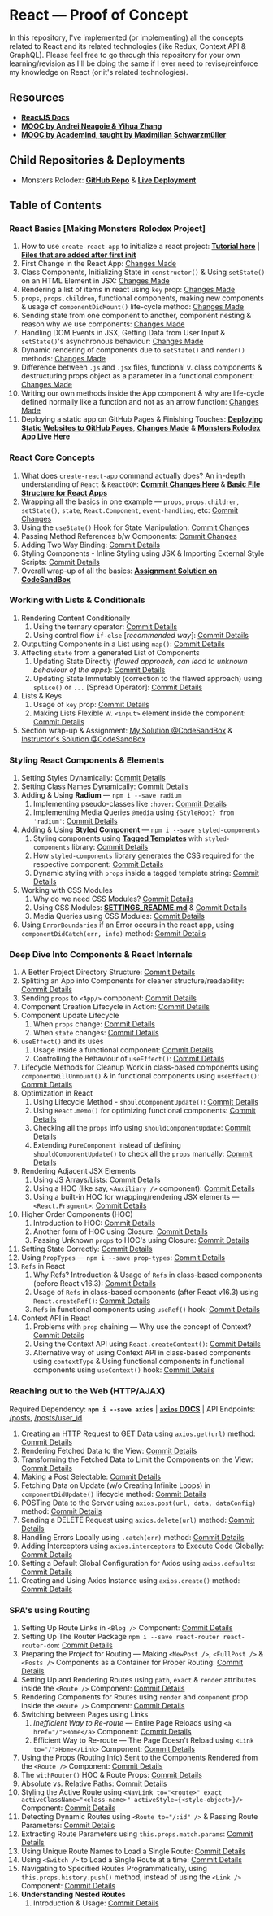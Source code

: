 # React &mdash; Proof of Concept

In this repository, I've implemented (or implementing) all the concepts related to React and its related technologies (like Redux, Context API & GraphQL). Please feel free to go through this repository for your own learning/revision as I'll be doing the same if I ever need to revise/reinforce my knowledge on React (or it's related technologies).

## Resources

- **[ReactJS Docs](https://reactjs.org/docs/getting-started.html)**
- **[MOOC by Andrei Neagoie & Yihua Zhang](https://www.udemy.com/course/complete-react-developer-zero-to-mastery/)**
- **[MOOC by Academind, taught by Maximilian Schwarzmüller](https://www.udemy.com/course/react-the-complete-guide-incl-redux/)**

## Child Repositories & Deployments

- Monsters Rolodex: **[GitHub Repo](https://github.com/Ch-sriram/monsters-rolodex)** & **[Live Deployment](https://ch-sriram.github.io/monsters-rolodex/)**

## Table of Contents

### React Basics [Making Monsters Rolodex Project]

1. How to use `create-react-app` to initialize a react project: **[Tutorial here](https://create-react-app.dev/docs/getting-started/)** | **[Files that are added after first init](https://github.com/Ch-sriram/react/commit/2d7171fc2ed9630763add888d05055dd2c1b84cd)**
2. First Change in the React App: [Changes Made](https://github.com/Ch-sriram/react/commit/e4e33f5a09623ccadb2a2c81040f2a2cfc78edae)
3. Class Components, Initializing State in `constructor()` & Using `setState()` on an HTML Element in JSX: [Changes Made](https://github.com/Ch-sriram/react/commit/6ba9039e690b03f81d8626ca17838a3376668e4d)
4. Rendering a list of items in react using `key` prop: [Changes Made](https://github.com/Ch-sriram/react/commit/64cf86beee99dcc3457918be5e3240546dc68b57)
5. `props`, `props.children`, functional components, making new components & usage of `componentDidMount()` life-cycle method: [Changes Made](https://github.com/Ch-sriram/react/commit/3e55acecc9c12d8328047de7669a4532072a6294)
6. Sending state from one component to another, component nesting & reason why we use components: [Changes Made](https://github.com/Ch-sriram/react/commit/bbb046138407be5c45422966ffce22faac9563d1)
7. Handling DOM Events in JSX, Getting Data from User Input & `setState()`'s asynchronous behaviour: [Changes Made](https://github.com/Ch-sriram/react/commit/13265c1fbb5e4d90bb0f82e8ac5fbe4287de67b5)
8. Dynamic rendering of components due to `setState()` and `render()` methods: [Changes Made](https://github.com/Ch-sriram/react/commit/5a4d5970d90b1871b46c9cbc04c02d3a38560014)
9. Difference between `.js` and `.jsx` files, functional v. class components & destructuring props object as a parameter in a functional component: [Changes Made](https://github.com/Ch-sriram/react/commit/d4019dad916dcdd797e18b3dc3bf19660a5fbbd4)
10. Writing our own methods inside the App component & why are life-cycle defined normally like a function and not as an arrow function: [Changes Made](https://github.com/Ch-sriram/react/commit/0a7c9b5976d59cc669f9df698e9c8090ceda63cf)
11. Deploying a static app on GitHub Pages & Finishing Touches: **[Deploying Static Websites to GitHub Pages](https://github.com/Ch-sriram/react/wiki/Steps-for-Hosting-a-Static-Website-on-Github-Pages)**, **[Changes Made](https://github.com/Ch-sriram/react/commit/3250b1f3e7777041ff7f5eeb39ea6cb27fd724d9)** & **[Monsters Rolodex App Live Here](https://ch-sriram.github.io/monsters-rolodex/)**

### React Core Concepts

1. What does `create-react-app` command actually does? An in-depth understanding of `React` & `ReactDOM`: **[Commit Changes Here](https://github.com/Ch-sriram/react/commit/cec0bbd55d40359ad89cdb36431ad515683b080b)** & **[Basic File Structure for React Apps](https://github.com/Ch-sriram/react/wiki/Internal-details-of-%60create-react-app%60)**
2. Wrapping all the basics in one example &mdash; `props`, `props.children`, `setState()`, `state`, `React.Component`, `event-handling`, etc: [Commit Changes](https://github.com/Ch-sriram/react/commit/502f6498ae510a2f4f9587360ca5f7103162268c)
3. Using the `useState()` Hook for State Manipulation: [Commit Changes](https://github.com/Ch-sriram/react/commit/9fc62c6a1789475185a03fde1f3bbdea30eb6006)
4. Passing Method References b/w Components: [Commit Changes](https://github.com/Ch-sriram/react/commit/26932a76eddc8cae3dfcba44c1ff17cbca39257c)
5. Adding Two Way Binding: [Commit Details](https://github.com/Ch-sriram/react/commit/0beb8af51db9729c4d85fdca907c6fa25f17469e)
6. Styling Components - Inline Styling using JSX & Importing External Style Scripts: [Commit Details](https://github.com/Ch-sriram/react/commit/a99514cdf74aebffa8afbad61a5f6115965f6143)
7. Overall wrap-up of all the basics: **[Assignment Solution on CodeSandBox](https://codesandbox.io/s/modest-wu-n9k5w?file=/src/components/user-input/user-input.component.jsx)**

### Working with Lists & Conditionals

1. Rendering Content Conditionally
   1. Using the ternary operator: [Commit Details](https://github.com/Ch-sriram/react/commit/5dc2b1ad364b6f8923eff44af488a93a5472684d)
   2. Using control flow `if-else` \[*recommended way*\]: [Commit Details](https://github.com/Ch-sriram/react/commit/d36965daf7737f04325c67d6fb9ce889d2d8f089)
2. Outputting Components in a List using `map()`: [Commit Details](https://github.com/Ch-sriram/react/commit/4b3d246804331808d6fbc9fb4ef077277e39cc8a)
3. Affecting `state` from a generated List of Components
   1. Updating State Directly (*flawed approach, can lead to unknown behaviour of the apps*): [Commit Details](https://github.com/Ch-sriram/react/commit/91c6424f4bdce8b71542c0a6cdb396475c6adff7)
   2. Updating State Immutably (correction to the flawed approach) using `splice()` or `...` [Spread Operator]: [Commit Details](https://github.com/Ch-sriram/react/commit/0936c2c3b540f808a7139ec400bfe1dbab9de76e)
4. Lists & Keys
   1. Usage of `key` prop: [Commit Details](https://github.com/Ch-sriram/react/commit/52235c6906dfd14d20103adb78378881ac2c6b2d)
   2. Making Lists Flexible w. `<input>` element inside the component: [Commit Details](https://github.com/Ch-sriram/react/commit/dd55f73a1ef6a0d44cc1b6a3bb33df31b357a47e)
5. Section wrap-up & Assignment: [My Solution @CodeSandBox](https://codesandbox.io/s/staging-morning-offcj?file=/src/App.js) & [Instructor's Solution @CodeSandBox](https://codesandbox.io/s/blissful-rosalind-fu2gm?file=/src/App.js)

### Styling React Components & Elements

1. Setting Styles Dynamically: [Commit Details](https://github.com/Ch-sriram/react/commit/059ada885e7f271fbb75699f6c9d6cd474659971)
2. Setting Class Names Dynamically: [Commit Details](https://github.com/Ch-sriram/react/commit/c90a8f0b7d98099ceca69ad49345cbbbd7655da4)
3. Adding & Using **Radium** &mdash; `npm i --save radium`
   1. Implementing pseudo-classes like `:hover`: [Commit Details](https://github.com/Ch-sriram/react/commit/38a692d77d9a570af38d8a09f3749532ded7b50e)
   2. Implementing Media Queries `@media` using `{StyleRoot} from 'radium'`: [Commit Details](https://github.com/Ch-sriram/react/commit/74f0f476ae0005ddb5758b0211ac72d2be325e3a)
4. Adding & Using **[Styled Component](https://styled-components.com/)** &mdash; `npm i --save styled-components`
   1. Styling components using **[Tagged Templates](https://developer.mozilla.org/en-US/docs/Web/JavaScript/Reference/Template_literals#Tagged_templates)** with `styled-components` library: [Commit Details](https://github.com/Ch-sriram/react/commit/8ef490f993bd392b6476629545d2b0fc7e5eb32c)
   2. How `styled-components` library generates the CSS required for the respective component: [Commit Details](https://github.com/Ch-sriram/react/commit/d9129cd0692a88d143b3c76adb995b0033090da0)
   3. Dynamic styling with `props` inside a tagged template string: [Commit Details](https://github.com/Ch-sriram/react/commit/55bceb0995517afb22f04d569f308fb69d9d041b)
5. Working with CSS Modules
   1. Why do we need CSS Modules? [Commit Details](https://github.com/Ch-sriram/react/commit/bb869417d81ec0bf0eaa55ec6458165ad76a1080)
   2. Using CSS Modules: **[SETTINGS_README.md](https://github.com/Ch-sriram/react/blob/dev/react-examples/CSS_MODULES_SETTINGS_REACT_SCRIPTS_V1.md)** & [Commit Details](https://github.com/Ch-sriram/react/commit/d5f38daabc91f707bee2246bfb060ea8cbe59e76)
   3. Media Queries using CSS Modules: [Commit Details](https://github.com/Ch-sriram/react/commit/b430521e24e2caf066a59e0c98805b9b77caecb6)
6. Using `ErrorBoundaries` if an Error occurs in the react app, using `componentDidCatch(err, info)` method: [Commit Details](https://github.com/Ch-sriram/react/commit/9fe997867620c2cd2f0ddd5e675c40b125a4d33b)

### Deep Dive Into Components & React Internals

1. A Better Project Directory Structure: [Commit Details](https://github.com/Ch-sriram/react/commit/e22fac77ab7417f37594b68f1aa1217b794d19e1)
2. Splitting an App into Components for cleaner structure/readability: [Commit Details](https://github.com/Ch-sriram/react/commit/13c56fe01c5b4b754951e1a1a839a0135f01c124)
3. Sending `props` to `<App/>` component: [Commit Details](https://github.com/Ch-sriram/react/commit/c579e1958d8f9d6b3e98aea53b8600af73c74cc8)
4. Component Creation Lifecycle in Action: [Commit Details](https://github.com/Ch-sriram/react/commit/9f703990f9a54c7fe1caeb7fe806cf9d3c07d553)
5. Component Update Lifecycle
   1. When `props` change: [Commit Details](https://github.com/Ch-sriram/react/commit/4dc01643a51e2456d42ba9b88d1956185e00bbe3)
   2. When `state` changes: [Commit Details](https://github.com/Ch-sriram/react/commit/d69afffa5c2ca4dec8f915f966c22a8d59ff6066)
6. `useEffect()` and its uses
   1. Usage inside a functional component: [Commit Details](https://github.com/Ch-sriram/react/commit/2c3f31c936f0fa3185ba6c7dffff1225b33d0d0b)
   2. Controlling the Behaviour of `useEffect()`: [Commit Details](https://github.com/Ch-sriram/react/commit/fe890d24d62d9948acc5807c5ca69a5017a94189)
7. Lifecycle Methods for Cleanup Work in class-based components using `componentWillUnmount()` & in functional components using `useEffect()`: [Commit Details](https://github.com/Ch-sriram/react/commit/5db978383c4e82130e1ba82752206a73e5049ebe)
8. Optimization in React
   1. Using Lifecycle Method - `shouldComponentUpdate()`: [Commit Details](https://github.com/Ch-sriram/react/commit/dcf7bb7d302ec04b29699dbe31fa616d9f4f123f)
   2. Using `React.memo()` for optimizing functional components: [Commit Details](https://github.com/Ch-sriram/react/commit/0b5aecceb6914057e212a9901131b54c180e63b5)
   3. Checking all the `props` info using `shouldComponentUpdate`: [Commit Details](https://github.com/Ch-sriram/react/commit/6dec77afa3170c223fc833adf04bd72ed34d3006)
   4. Extending `PureComponent` instead of defining `shouldComponentUpdate()` to check all the `props` manually: [Commit Details](https://github.com/Ch-sriram/react/commit/8efc19ec3559c40a96ac32e13588c3aa04f2e4ae)
9. Rendering Adjacent JSX Elements
   1. Using JS Arrays/Lists: [Commit Details](https://github.com/Ch-sriram/react/commit/a5cc7dc50d4a639981e4fd3e8db9541d89d40f73)
   2. Using a HOC (like say, `<Auxiliary />` component): [Commit Details](https://github.com/Ch-sriram/react/commit/849b614df6421fe6e9ac7534b5caf53482a28bb1)
   3. Using a built-in HOC for wrapping/rendering JSX elements &mdash; `<React.Fragment>`: [Commit Details](https://github.com/Ch-sriram/react/commit/90b069fc586be544e5a071d626a50bbb40830867)
10. Higher Order Components (HOC)
    1. Introduction to HOC: [Commit Details](https://github.com/Ch-sriram/react/commit/8a9645adc5ba6f86d24aaee6f988eae9a5f99ef7)
    2. Another form of HOC using Closure: [Commit Details](https://github.com/Ch-sriram/react/commit/208eda2591e9ade27f53878b107fddb6f139c05f)
    3. Passing Unknown `props` to HOC's using Closure: [Commit Details](https://github.com/Ch-sriram/react/commit/7f4ef6602745352ed89eba16e2ff97f44889f409)
11. Setting State Correctly: [Commit Details](https://github.com/Ch-sriram/react/commit/754d0e2224ca28708ca4c8cff59bad73aa4cbda9)
12. Using `PropTypes` &mdash; `npm i --save prop-types`: [Commit Details](https://github.com/Ch-sriram/react/commit/6daf605d993d4f12e6884362ae15c55f7556a67d)
13. `Refs` in React
    1. Why Refs? Introduction & Usage of `Refs` in class-based components (before React v16.3): [Commit Details](https://github.com/Ch-sriram/react/commit/f37d509963e34ba119da4b42366cc3e3c5fa14b9)
    2. Usage of `Refs` in class-based components (after React v16.3) using `React.createRef()`: [Commit Details](https://github.com/Ch-sriram/react/commit/8e4926d2695c6bcd6b4e2ce453cc6cd784119ffc)
    3. `Refs` in functional components using `useRef()` hook: [Commit Details](https://github.com/Ch-sriram/react/commit/9088c3ac9007c341cbc85b816ac57ec500ad6afa)
14. Context API in React
    1. Problems with `prop` chaining &mdash; Why use the concept of Context? [Commit Details](https://github.com/Ch-sriram/react/commit/be6a373389a4942902f261a988f46aefb5601122)
    2. Using the Context API using `React.createContext()`: [Commit Details](https://github.com/Ch-sriram/react/commit/04cbc679a15782256a93233bd77a54b38ce8be4f)
    3. Alternative way of using Context API in class-based components using `contextType` & Using functional components in functional components using `useContext()` hook: [Commit Details](https://github.com/Ch-sriram/react/commit/0e889f3bf143bdd16deafa0e370bc2b36f07a386)

### Reaching out to the Web (HTTP/AJAX)

Required Dependency: **`npm i --save axios`** | **[`axios` DOCS](https://github.com/axios/axios)** | API Endpoints: [/posts](https://jsonplaceholder.typicode.com/posts), [/posts/user_id](https://jsonplaceholder.typicode.com/posts/1)

1. Creating an HTTP Request to GET Data using `axios.get(url)` method: [Commit Details](https://github.com/Ch-sriram/react/commit/49f4acd91f0733b3d7ad6fd6e26833d0c3cf25d4)
2. Rendering Fetched Data to the View: [Commit Details](https://github.com/Ch-sriram/react/commit/c6dd030681debfbd65e24305986db453a21d67f7)
3. Transforming the Fetched Data to Limit the Components on the View: [Commit Details](https://github.com/Ch-sriram/react/commit/297ed57540e900b361b8288d10912a706a5241d0)
4. Making a Post Selectable: [Commit Details](https://github.com/Ch-sriram/react/commit/605b2fa308c400499249b723774e82a0f70b2e69)
5. Fetching Data on Update (w/o Creating Infinite Loops) in `componentDidUpdate()` lifecycle method: [Commit Details](https://github.com/Ch-sriram/react/commit/2b8b792c78972b1f75d831240b39cb9c2a21aa07)
6. POSTing Data to the Server using `axios.post(url, data, dataConfig)` method: [Commit Details](https://github.com/Ch-sriram/react/commit/16d5eb060d1f24ff6d8851bc09b6ebd999af7de3)
7. Sending a DELETE Request using `axios.delete(url)` method: [Commit Details](https://github.com/Ch-sriram/react/commit/4597b3f198bd10f30692c34526c15657cbe3619f)
8. Handling Errors Locally using `.catch(err)` method: [Commit Details](https://github.com/Ch-sriram/react/commit/1c8a87cc2b8549731c35fd4f36b9a9277f673e7a)
9. Adding Interceptors using `axios.interceptors` to Execute Code Globally: [Commit Details](https://github.com/Ch-sriram/react/commit/e72cb699a58b4e627a99567dcaa9ecbfcfef2626)
10. Setting a Default Global Configuration for Axios using `axios.defaults`: [Commit Details](https://github.com/Ch-sriram/react/commit/df370241d1f2ee2e54445986832521390b089108)
11. Creating and Using Axios Instance using `axios.create()` method: [Commit Details](https://github.com/Ch-sriram/react/commit/ce49f467fa69bb47660339882fb9307dd9db12e0)

### SPA's using Routing

1. Setting Up Route Links in `<Blog />` Component: [Commit Details](https://github.com/Ch-sriram/react/commit/b34b7005fb8bbee9ca9ef7b1cb4d475ce8f1b9f8)
2. Setting Up The Router Package `npm i --save react-router react-router-dom`: [Commit Details](https://github.com/Ch-sriram/react/commit/64ef82a4d09d2b0561861764c73a717fd754f4e4)
3. Preparing the Project for Routing &mdash; Making `<NewPost />`, `<FullPost />` & `<Posts />` Components as a Container for Proper Routing: [Commit Details](https://github.com/Ch-sriram/react/commit/e8d0a46e2892af940f600481cba861393dca051b)
4. Setting Up and Rendering Routes using `path`, `exact` & `render` attributes inside the `<Route />` Component: [Commit Details](https://github.com/Ch-sriram/react/commit/0ae8809410db1d704c99ab3b61a7a6d8e906b0f2)
5. Rendering Components for Routes using `render` and `component` prop inside the `<Route />` Component: [Commit Details](https://github.com/Ch-sriram/react/commit/9c39b5454c672cc7d8a1868190958d9ca9dca688)
6. Switching between Pages using Links
   1. *Inefficient Way to Re-route* &mdash; Entire Page Reloads using `<a href="/">Home</a>` Component: [Commit Details](https://github.com/Ch-sriram/react/commit/c5ab53754f934db1ea3fd2dba86d4e6cf4f7e7e5)
   2. Efficient Way to Re-route &mdash; The Page Doesn't Reload using `<Link to="/">Home</Link>` Component: [Commit Details](https://github.com/Ch-sriram/react/commit/1c46d5e9d96d8878e56aab1efe447ebe0f5aa905)
7. Using the Props (Routing Info) Sent to the Components Rendered from the `<Route />` Component: [Commit Details](https://github.com/Ch-sriram/react/commit/7d5a80f3669e37434f5915977cd3df6c8ad0d7fd)
8. The `withRouter()` HOC & Route Props: [Commit Details](https://github.com/Ch-sriram/react/commit/f89ef0cbf6a77288b36bf0542c5b8dee95ca67b7)
9. Absolute vs. Relative Paths: [Commit Details](https://github.com/Ch-sriram/react/commit/f1cb5c5df16561fba48a0731e17b32e204822a60)
10. Styling the Active Route using `<NavLink to="<route>" exact activeClassName="<class-name>" activeStyle={<style-object>}/>` Component: [Commit Details](https://github.com/Ch-sriram/react/commit/d226ec6c421c88c5e6818e2c85e531661d48582d)
11. Detecting Dynamic Routes using `<Route to="/:id" />` & Passing Route Parameters: [Commit Details](https://github.com/Ch-sriram/react/commit/8157484eae2c439ec84f841eb508ece07883f598)
12. Extracting Route Parameters using `this.props.match.params`: [Commit Details](https://github.com/Ch-sriram/react/commit/d2bfc5b210bc010f94e18a33361a9462c358eee4)
13. Using Unique Route Names to Load a Single Route: [Commit Details](https://github.com/Ch-sriram/react/commit/5cb6a33eb7706d3386c822836d16628d97601095)
14. Using `<Switch />` to Load a Single Route at a time: [Commit Details](https://github.com/Ch-sriram/react/commit/fa2ec6b5358db61cef2462327d61766083398c3c)
15. Navigating to Specified Routes Programmatically, using `this.props.history.push()` method, instead of using the `<Link />` Component: [Commit Details](https://github.com/Ch-sriram/react/commit/1d439091176088876eda785d811593d5ddf96eeb)
16. **Understanding Nested Routes**
    1. Introduction & Usage: [Commit Details]()
